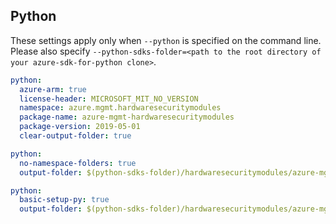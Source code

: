 ## Python

These settings apply only when `--python` is specified on the command line.
Please also specify `--python-sdks-folder=<path to the root directory of your azure-sdk-for-python clone>`.

```yaml $(python)
python:
  azure-arm: true
  license-header: MICROSOFT_MIT_NO_VERSION
  namespace: azure.mgmt.hardwaresecuritymodules
  package-name: azure-mgmt-hardwaresecuritymodules
  package-version: 2019-05-01
  clear-output-folder: true
```

``` yaml $(python) && $(python-mode) == 'update'
python:
  no-namespace-folders: true
  output-folder: $(python-sdks-folder)/hardwaresecuritymodules/azure-mgmt-hardwaresecuritymodules/azure/mgmt/hardwaresecuritymodules
```
``` yaml $(python) && $(python-mode) == 'create'
python:
  basic-setup-py: true
  output-folder: $(python-sdks-folder)/hardwaresecuritymodules/azure-mgmt-hardwaresecuritymodules
```